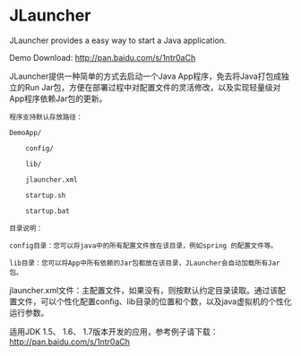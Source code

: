 JLauncher
=========

JLauncher provides a easy way to start a Java application.

Demo Download:
http://pan.baidu.com/s/1ntr0aCh


JLauncher提供一种简单的方式去启动一个Java App程序，免去将Java打包成独立的Run Jar包，方便在部署过程中对配置文件的灵活修改，以及实现轻量级对App程序依赖Jar包的更新。

    程序支持默认存放路径：

    DemoApp/

        config/

        lib/

        jlauncher.xml

        startup.sh

        startup.bat

    目录说明：

    config目录：您可以将java中的所有配置文件放在该目录，例如spring 的配置文件等。

    lib目录：您可以将App中所有依赖的Jar包都放在该目录，JLauncher会自动加载所有Jar包。

jlauncher.xml文件：主配置文件，如果没有，则按默认约定目录读取。通过该配置文件，可以个性化配置config、lib目录的位置和个数，以及java虚拟机的个性化运行参数。

适用JDK 1.5、 1.6、 1.7版本开发的应用，参考例子请下载：http://pan.baidu.com/s/1ntr0aCh







